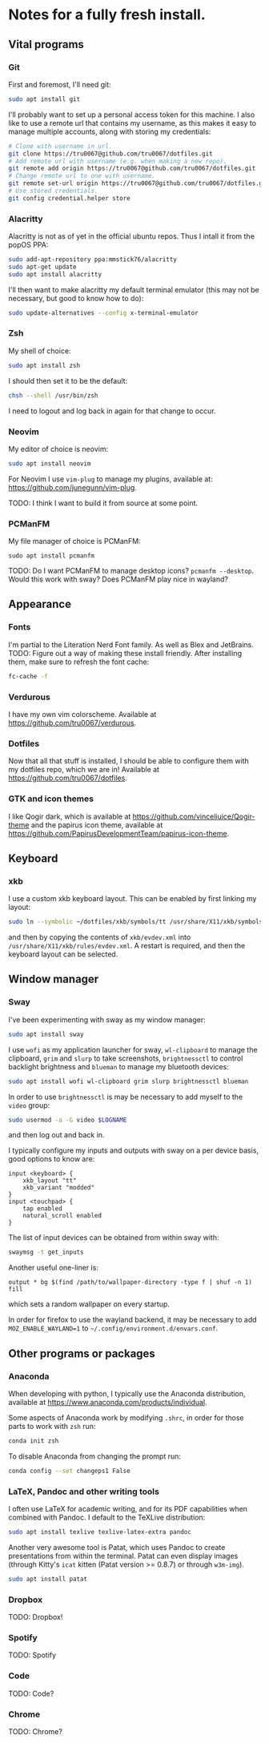 # Notes for a fully fresh install.

## Vital programs

### Git
First and foremost, I'll need git:
```sh
sudo apt install git
```
I'll probably want to set up a personal access token for this machine. I also
like to use a remote url that contains my username, as this makes it easy to
manage multiple accounts, along with storing my credentials:
```sh
# Clone with username in url.
git clone https://tru0067@github.com/tru0067/dotfiles.git
# Add remote url with username (e.g. when making a new repo).
git remote add origin https://tru0067@github.com/tru0067/dotfiles.git
# Change remote url to one with username.
git remote set-url origin https://tru0067@github.com/tru0067/dotfiles.git
# Use stored credentials.
git config credential.helper store
```

### Alacritty
Alacritty is not as of yet in the official ubuntu repos. Thus I intall it from
the popOS PPA:
```sh
sudo add-apt-repository ppa:mmstick76/alacritty
sudo apt-get update
sudo apt install alacritty
```
I'll then want to make alacritty my default terminal emulator (this may not be
necessary, but good to know how to do):
```sh
sudo update-alternatives --config x-terminal-emulator
```

### Zsh
My shell of choice:
```sh
sudo apt install zsh
```
I should then set it to be the default:
```sh
chsh --shell /usr/bin/zsh
```
I need to logout and log back in again for that change to occur.

### Neovim
My editor of choice is neovim:
```sh
sudo apt install neovim
```

For Neovim I use `vim-plug` to manage my plugins, available at:
<https://github.com/junegunn/vim-plug>.

TODO: I think I want to build it from source at some point.

### PCManFM
My file manager of choice is PCManFM:
```
sudo apt install pcmanfm
```

TODO: Do I want PCManFM to manage desktop icons? `pcmanfm --desktop`. Would this
work with sway? Does PCManFM play nice in wayland?

## Appearance

### Fonts
I'm partial to the Literation Nerd Font family. As well as Blex and JetBrains.
TODO: Figure out a way of making these install friendly.
After installing them, make sure to refresh the font cache:
```sh
fc-cache -f
```

### Verdurous
I have my own vim colorscheme. Available at
<https://github.com/tru0067/verdurous>.

### Dotfiles
Now that all that stuff is installed, I should be able to configure them with my
dotfiles repo, which we are in! Available at
<https://github.com/tru0067/dotfiles>.

### GTK and icon themes
I like Qogir dark, which is available at
<https://github.com/vinceliuice/Qogir-theme> and the papirus icon theme,
available at <https://github.com/PapirusDevelopmentTeam/papirus-icon-theme>.

## Keyboard

### xkb
I use a custom xkb keyboard layout. This can be enabled by first linking my
layout:
```sh
sudo ln --symbolic ~/dotfiles/xkb/symbols/tt /usr/share/X11/xkb/symbols
```
and then by copying the contents of `xkb/evdev.xml` into
`/usr/share/X11/xkb/rules/evdev.xml`. A restart is required, and then the
keyboard layout can be selected.

## Window manager

### Sway
I've been experimenting with sway as my window manager:
```sh
sudo apt install sway
```

I use `wofi` as my application launcher for sway, `wl-clipboard` to manage the
clipboard, `grim` and `slurp` to take screenshots, `brightnessctl` to control
backlight brightness and `blueman` to manage my bluetooth devices:
```sh
sudo apt install wofi wl-clipboard grim slurp brightnessctl blueman
```
In order to use `brightnessctl` is may be necessary to add myself to the `video`
group:
```sh
sudo usermod -a -G video $LOGNAME
```
and then log out and back in.


I typically configure my inputs and outputs with sway on a per device basis,
good options to know are:
```
input <keyboard> {
    xkb_layout "tt"
    xkb_variant "modded"
}
input <touchpad> {
    tap enabled
    natural_scroll enabled
}
```
The list of input devices can be obtained from within sway with:
```sh
swaymsg -t get_inputs
```
Another useful one-liner is:
```
output * bg $(find /path/to/wallpaper-directory -type f | shuf -n 1) fill
```
which sets a random wallpaper on every startup.

In order for firefox to use the wayland backend, it may be necessary to add
`MOZ_ENABLE_WAYLAND=1` to `~/.config/environment.d/envars.conf`.

## Other programs or packages

### Anaconda
When developing with python, I typically use the Anaconda distribution,
available at <https://www.anaconda.com/products/individual>.

Some aspects of Anaconda work by modifying `.shrc`, in order for those parts
to work with `zsh` run:
```sh
conda init zsh
```
To disable Anaconda from changing the prompt run:
```sh
conda config --set changeps1 False
```

### LaTeX, Pandoc and other writing tools
I often use LaTeX for academic writing, and for its PDF capabilities when
combined with Pandoc. I default to the TeXLive distribution:
```sh
sudo apt install texlive texlive-latex-extra pandoc
```

Another very awesome tool is Patat, which uses Pandoc to create presentations
from within the terminal. Patat can even display images (through Kitty's `icat`
kitten (Patat version >= 0.8.7) or through `w3m-img`).
```sh
sudo apt install patat
```

### Dropbox
TODO: Dropbox!

### Spotify
TODO: Spotify

### Code
TODO: Code?

### Chrome
TODO: Chrome?
